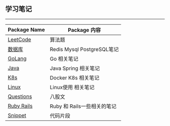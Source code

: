 ## 学习笔记
---

| Package Name                  | Package 内容                   |
|-------------------------------|------------------------------|
| [LeetCode](./Codes)           | 算法题                          |
| [数据库](./Database)           | Redis Mysql PostgreSQL笔记     |
| [GoLang](./Golang)            | Go 相关笔记                      |
| [Java](./Java)                | Java Spring 相关笔记             |
| [K8s](./K8s)                  | Docker K8s 相关笔记              |
| [Linux](./Linux)              | Linux使用 相关笔记                 |
| [Questions](./Questions)      | 八股文                          |
| [Ruby Rails](./RubyAndRails)  | Ruby 和 Rails一些相关的笔记          |
| [Snippet](./Snippet)          | 代码片段                         |

